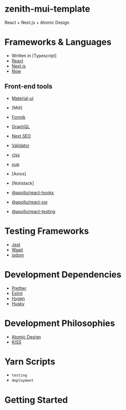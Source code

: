 # zenith-mui-template

React + Next.js + Atomic Design

# Frameworks & Languages

-   Written in [Typescript]
-   [React]()
-   [Next.js]()
-   [Now]()

## Front-end tools

-   [Material-ui]()
-   [Mdi]
-   [Formik]()
-   [GraphQL]()
-   [Next SEO]()
-   [Validator]()
-   [clsx]()
-   [yup]()
-   [Axios]
-   [Notistack]

-   [@apollo/react-hooks]()
-   [@apollo/react-ssr]()
-   [@apollo/react-testing]()

# Testing Frameworks

-   [Jest]()
-   [Waait]()
-   [jsdom]()

# Development Dependencies

-   [Prettier]()
-   [Eslint]()
-   [Hygen]()
-   [Husky]()

# Development Philosophies

-   [Atomic Design]()
-   [KISS]()

# Yarn Scripts

-   `testing`
-   `deployment`

# Getting Started
